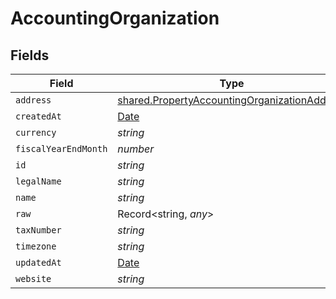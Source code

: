 # AccountingOrganization


## Fields

| Field                                                                                                               | Type                                                                                                                | Required                                                                                                            | Description                                                                                                         |
| ------------------------------------------------------------------------------------------------------------------- | ------------------------------------------------------------------------------------------------------------------- | ------------------------------------------------------------------------------------------------------------------- | ------------------------------------------------------------------------------------------------------------------- |
| `address`                                                                                                           | [shared.PropertyAccountingOrganizationAddress](../../../sdk/models/shared/propertyaccountingorganizationaddress.md) | :heavy_minus_sign:                                                                                                  | N/A                                                                                                                 |
| `createdAt`                                                                                                         | [Date](https://developer.mozilla.org/en-US/docs/Web/JavaScript/Reference/Global_Objects/Date)                       | :heavy_minus_sign:                                                                                                  | N/A                                                                                                                 |
| `currency`                                                                                                          | *string*                                                                                                            | :heavy_minus_sign:                                                                                                  | N/A                                                                                                                 |
| `fiscalYearEndMonth`                                                                                                | *number*                                                                                                            | :heavy_minus_sign:                                                                                                  | N/A                                                                                                                 |
| `id`                                                                                                                | *string*                                                                                                            | :heavy_minus_sign:                                                                                                  | N/A                                                                                                                 |
| `legalName`                                                                                                         | *string*                                                                                                            | :heavy_minus_sign:                                                                                                  | N/A                                                                                                                 |
| `name`                                                                                                              | *string*                                                                                                            | :heavy_minus_sign:                                                                                                  | N/A                                                                                                                 |
| `raw`                                                                                                               | Record<string, *any*>                                                                                               | :heavy_minus_sign:                                                                                                  | N/A                                                                                                                 |
| `taxNumber`                                                                                                         | *string*                                                                                                            | :heavy_minus_sign:                                                                                                  | N/A                                                                                                                 |
| `timezone`                                                                                                          | *string*                                                                                                            | :heavy_minus_sign:                                                                                                  | N/A                                                                                                                 |
| `updatedAt`                                                                                                         | [Date](https://developer.mozilla.org/en-US/docs/Web/JavaScript/Reference/Global_Objects/Date)                       | :heavy_minus_sign:                                                                                                  | N/A                                                                                                                 |
| `website`                                                                                                           | *string*                                                                                                            | :heavy_minus_sign:                                                                                                  | N/A                                                                                                                 |